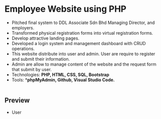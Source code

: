 # Employee Website using PHP
- Pitched final system to DDL Associate Sdn Bhd Managing Director, and employers.
- Transformed physical registration forms into virtual registration forms.
- Develop attractive landing pages.
- Developed a login system and management dashboard with CRUD operations.
- This website distribute into user and admin. User are require to register and submit their information. 
- Admin are allow to manage content of the website and the request form that submit by user. 
- Technologies: **PHP, HTML, CSS, SQL, Bootstrap**
- Tools: ***phpMyAdmin, Github, Visual Studio Code.**
<br><br>
## Preview
- User
